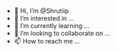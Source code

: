 - 👋 Hi, I’m @Shrutiip
- 👀 I’m interested in ...
- 🌱 I’m currently learning ...
- 💞️ I’m looking to collaborate on ...
- 📫 How to reach me ...

<!---
Shrutiip/Shrutiip is a ✨ special ✨ repository because its `README.md` (this file) appears on your GitHub profile.
You can click the Preview link to take a look at your changes.
--->
